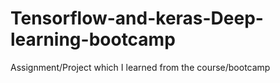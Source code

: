 # Tensorflow-and-keras-Deep-learning-bootcamp
Assignment/Project which I learned from the course/bootcamp
